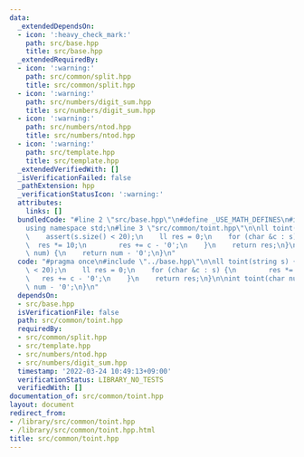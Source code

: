 ```yaml
---
data:
  _extendedDependsOn:
  - icon: ':heavy_check_mark:'
    path: src/base.hpp
    title: src/base.hpp
  _extendedRequiredBy:
  - icon: ':warning:'
    path: src/common/split.hpp
    title: src/common/split.hpp
  - icon: ':warning:'
    path: src/numbers/digit_sum.hpp
    title: src/numbers/digit_sum.hpp
  - icon: ':warning:'
    path: src/numbers/ntod.hpp
    title: src/numbers/ntod.hpp
  - icon: ':warning:'
    path: src/template.hpp
    title: src/template.hpp
  _extendedVerifiedWith: []
  _isVerificationFailed: false
  _pathExtension: hpp
  _verificationStatusIcon: ':warning:'
  attributes:
    links: []
  bundledCode: "#line 2 \"src/base.hpp\"\n#define _USE_MATH_DEFINES\n#include <bits/stdc++.h>\n\
    using namespace std;\n#line 3 \"src/common/toint.hpp\"\n\nll toint(string s) {\n\
    \    assert(s.size() < 20);\n    ll res = 0;\n    for (char &c : s) {\n      \
    \  res *= 10;\n        res += c - '0';\n    }\n    return res;\n}\n\nint toint(char\
    \ num) {\n    return num - '0';\n}\n"
  code: "#pragma once\n#include \"../base.hpp\"\n\nll toint(string s) {\n    assert(s.size()\
    \ < 20);\n    ll res = 0;\n    for (char &c : s) {\n        res *= 10;\n     \
    \   res += c - '0';\n    }\n    return res;\n}\n\nint toint(char num) {\n    return\
    \ num - '0';\n}\n"
  dependsOn:
  - src/base.hpp
  isVerificationFile: false
  path: src/common/toint.hpp
  requiredBy:
  - src/common/split.hpp
  - src/template.hpp
  - src/numbers/ntod.hpp
  - src/numbers/digit_sum.hpp
  timestamp: '2022-03-24 10:49:13+09:00'
  verificationStatus: LIBRARY_NO_TESTS
  verifiedWith: []
documentation_of: src/common/toint.hpp
layout: document
redirect_from:
- /library/src/common/toint.hpp
- /library/src/common/toint.hpp.html
title: src/common/toint.hpp
---
```

